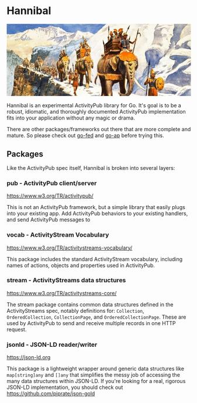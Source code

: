 # Hannibal

<img src="https://github.com/benpate/hannibal/raw/main/meta/logo.jpg">

Hannibal is an experimental ActivityPub library for Go. It's goal is to be a robust, idiomatic, and thoroughly documented ActivityPub implementation fits into your application without any magic or drama.

There are other packages/frameworks out there that are more complete and mature. So please check out [go-fed](https://github.com/go-fed) and [go-ap](https://github.com/go-ap) before trying this.


## Packages
Like the ActivityPub spec itself, Hannibal is broken into several layers:

### pub - ActivityPub client/server
https://www.w3.org/TR/activitypub/

This is not an ActivityPub framework, but a simple library that easily plugs into your existing app.  Add ActivityPub behaviors to your existing handlers, and send ActivityPub messages to 

### vocab - ActivityStream Vocabulary
https://www.w3.org/TR/activitystreams-vocabulary/

This package includes the standard ActivityStream vocabulary, including names of actions, objects and properties used in ActivityPub. 

### stream - ActivityStreams data structures
https://www.w3.org/TR/activitystreams-core/

The stream package contains common data structures defined in the ActivityStreams spec, notably definitions for: `Collection`, `OrderedCollection`, `CollectionPage`, and `OrderedCollectionPage`.  These are used by ActivityPub to send and receive multiple records in one HTTP request.

### jsonld - JSON-LD reader/writer
https://json-ld.org

This package is a lightweight wrapper around generic data structures like `map[string]any` and `[]any` that simplifies the messy job of accessing the many data structures within JSON-LD.  If you're looking for a real, rigorous JSON-LD implementation, you should check out https://github.com/piprate/json-gold